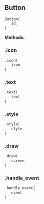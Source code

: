 #


## Button
```python 
Button(
   id_
)
```




**Methods:**


### .icon
```python
.icon(
   icon
)
```


### .text
```python
.text(
   text
)
```


### .style
```python
.style(
   style
)
```


### .draw
```python
.draw(
   screen
)
```


### .handle_event
```python
.handle_event(
   event
)
```

